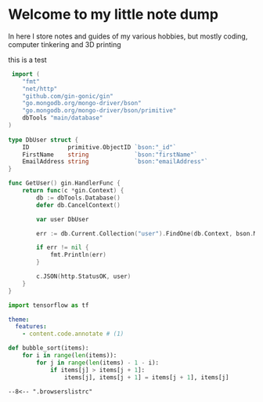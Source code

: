# Welcome to my little note dump

In here I store notes and guides of my various hobbies, but mostly coding, computer tinkering and 3D printing 



this is a test

```go
 import (  
    "fmt"
	"net/http" 
	"github.com/gin-gonic/gin"
	"go.mongodb.org/mongo-driver/bson"
	"go.mongodb.org/mongo-driver/bson/primitive"
	dbTools "main/database" 
)
 
type DbUser struct {
	ID           primitive.ObjectID `bson:"_id"`
	FirstName    string             `bson:"firstName"`
	EmailAddress string             `bson:"emailAddress"`
}

func GetUser() gin.HandlerFunc {
	return func(c *gin.Context) {
		db := dbTools.Database()
		defer db.CancelContext()

		var user DbUser

		err := db.Current.Collection("user").FindOne(db.Context, bson.M{"emailAddress": "user@example.com"}).Decode(&user)

		if err != nil {
			fmt.Println(err)
		}

		c.JSON(http.StatusOK, user)
	}
} 
```


``` py
import tensorflow as tf
```

``` yaml
theme:
  features:
    - content.code.annotate # (1)
```

``` py linenums="1"
def bubble_sort(items):
    for i in range(len(items)):
        for j in range(len(items) - 1 - i):
            if items[j] > items[j + 1]:
                items[j], items[j + 1] = items[j + 1], items[j]
```
``` title=".browserslistrc"
--8<-- ".browserslistrc"
```
